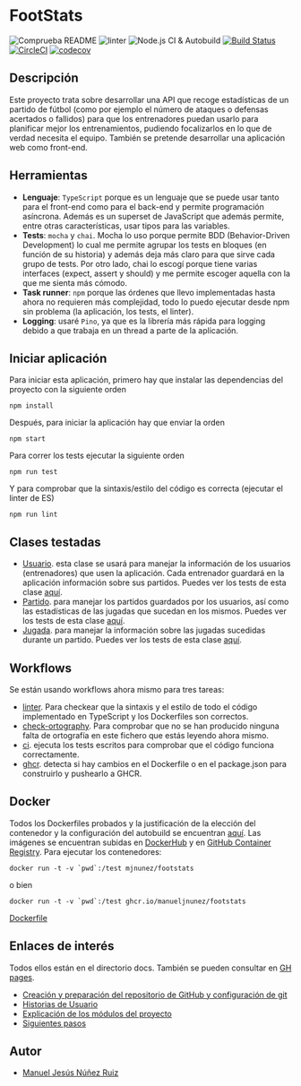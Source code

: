 # FootStats
![Comprueba README](https://github.com/ManuelJNunez/footStats/workflows/Comprueba%20README/badge.svg?branch=master) ![linter](https://github.com/ManuelJNunez/footStats/workflows/linter/badge.svg) ![Node.js CI & Autobuild](https://github.com/ManuelJNunez/footStats/workflows/Node.js%20CI%20&%20Autobuild/badge.svg) [![Build Status](https://travis-ci.com/ManuelJNunez/footStats.svg?branch=master)](https://travis-ci.com/ManuelJNunez/footStats) [![CircleCI](https://circleci.com/gh/ManuelJNunez/footStats.svg?style=svg)](https://circleci.com/gh/ManuelJNunez/footStats) [![codecov](https://codecov.io/gh/ManuelJNunez/footStats/branch/master/graph/badge.svg?token=PDG35I3X2I)](https://codecov.io/gh/ManuelJNunez/footStats)


## Descripción
Este proyecto trata sobre desarrollar una API que recoge estadísticas de un partido de fútbol (como por ejemplo el número de ataques o defensas acertados o fallidos) para que los entrenadores puedan usarlo para planificar mejor los entrenamientos, pudiendo focalizarlos en lo que de verdad necesita el equipo. También se pretende desarrollar una aplicación web como front-end.

## Herramientas
- **Lenguaje**: `TypeScript` porque es un lenguaje que se puede usar tanto para el front-end como para el back-end y permite programación asíncrona. Además es un superset de JavaScript que además permite, entre otras características, usar tipos para las variables. 
- **Tests**: `mocha` y `chai`. Mocha lo uso porque permite BDD (Behavior-Driven Development) lo cual me permite agrupar los tests en bloques (en función de su historia) y además deja más claro para que sirve cada grupo de tests. Por otro lado, chai lo escogí porque tiene varias interfaces (expect, assert y should) y me permite escoger aquella con la que me sienta más cómodo.
- **Task runner**: `npm` porque las órdenes que llevo implementadas hasta ahora no requieren más complejidad, todo lo puedo ejecutar desde npm sin problema (la aplicación, los tests, el linter).
- **Logging**: usaré `Pino`, ya que es la librería más rápida para logging debido a que trabaja en un thread a parte de la aplicación.

## Iniciar aplicación
Para iniciar esta aplicación, primero hay que instalar las dependencias del proyecto con la siguiente orden

    npm install

Después, para iniciar la aplicación hay que enviar la orden

    npm start

Para correr los tests ejecutar la siguiente orden

    npm run test

Y para comprobar que la sintaxis/estilo del código es correcta (ejecutar el linter de ES)

    npm run lint

## Clases testadas
- [Usuario](https://github.com/ManuelJNunez/footStats/blob/master/src/models/usuario.model.ts). esta clase se usará para manejar la información de los usuarios (entrenadores) que usen la aplicación. Cada entrenador guardará en la aplicación información sobre sus partidos. Puedes ver los tests de esta clase [aquí](https://github.com/ManuelJNunez/footStats/blob/master/tests/usuario.test.ts).
- [Partido](https://github.com/ManuelJNunez/footStats/blob/master/src/models/partido.model.ts). para manejar los partidos guardados por los usuarios, así como las estadísticas de las jugadas que sucedan en los mismos. Puedes ver los tests de esta clase [aquí](https://github.com/ManuelJNunez/footStats/blob/master/tests/partido.test.ts).
- [Jugada](https://github.com/ManuelJNunez/footStats/blob/master/src/models/jugada.model.ts). para manejar la información sobre las jugadas sucedidas durante un partido. Puedes ver los tests de esta clase [aquí](https://github.com/ManuelJNunez/footStats/blob/master/tests/jugada.test.ts).

## Workflows
Se están usando workflows ahora mismo para tres tareas:
- [linter](https://github.com/ManuelJNunez/footStats/blob/master/.github/workflows/linters.yml). Para checkear que la sintaxis y el estilo de todo el código implementado en TypeScript y los Dockerfiles son correctos.
- [check-ortography](https://github.com/ManuelJNunez/footStats/blob/master/.github/workflows/check-ortography.yml). Para comprobar que no se han producido ninguna falta de ortografía en este fichero que estás leyendo ahora mismo.
- [ci](https://github.com/ManuelJNunez/footStats/blob/master/.github/workflows/ci.yml). ejecuta los tests escritos para comprobar que el código funciona correctamente. 
- [ghcr](https://github.com/ManuelJNunez/footStats/blob/master/.github/workflows/ghcr.yml). detecta si hay cambios en el Dockerfile o en el package.json para construirlo y pushearlo a GHCR.

## Docker
Todos los Dockerfiles probados y la justificación de la elección del contenedor y la configuración del autobuild se encuentran [aquí](https://github.com/ManuelJNunez/footStats/blob/master/docs/docker.md). Las imágenes se encuentran subidas en [DockerHub](https://hub.docker.com/r/mjnunez/footstats) y en [GitHub Container Registry](https://github.com/users/ManuelJNunez/packages/container/package/footstats). Para ejecutar los contenedores:

    docker run -t -v `pwd`:/test mjnunez/footstats

o bien

    docker run -t -v `pwd`:/test ghcr.io/manueljnunez/footstats

[Dockerfile](https://github.com/ManuelJNunez/footStats/blob/master/Dockerfile)

## Enlaces de interés
Todos ellos están en el directorio docs. También se pueden consultar en [GH pages](https://manueljnunez.github.io/footStats/).
- [Creación y preparación del repositorio de GitHub y configuración de git](https://github.com/ManuelJNunez/footStats/blob/master/docs/git-setup.md)
- [Historias de Usuario](https://github.com/ManuelJNunez/footStats/blob/master/docs/HU.md)
- [Explicación de los módulos del proyecto](https://github.com/ManuelJNunez/footStats/blob/master/docs/modulos.md)
- [Siguientes pasos](https://github.com/ManuelJNunez/footStats/blob/master/docs/siguientespasos.md)

## Autor
- [Manuel Jesús Núñez Ruiz](https://github.com/ManuelJNunez)

